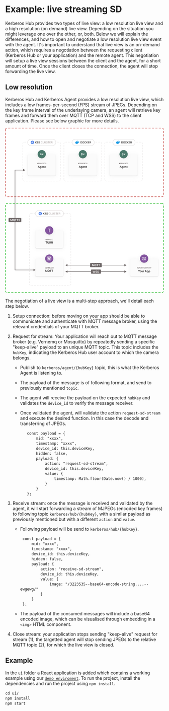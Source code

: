 # Example: live streaming SD

Kerberos Hub provides two types of live view: a low resolution live view and a high resolution  (on demand) live view. Depending on the situation you might leverage one over the other, or, both. Below we will explain the differences, and how to open and negotiate a low resolution live view event with the agent. It's important to understand that live view is an on-demand action, which requires a negotiation between the requesting client (Kerberos Hub or your application) and the remote agent. This negotiation will setup a live view sessions between the client and the agent, for a short amount of time. Once the client closes the connection, the agent will stop forwarding the live view.

## Low resolution

Kerberos Hub and Kerberos Agent provides a low resolution live view, which includes a low frames-per-second (FPS) stream of JPEGs. Depending on the key frame interval of the underlaying camera, an agent will retrieve key frames and forward them over MQTT (TCP and WSS) to the client application. Please see below graphic for more details.

![Livestreaming SD](./livestreaming-sd.svg)

The negotiation of a live view is a multi-step approach, we'll detail each step below.

1. Setup connection: before moving on your app should be able to communicate and authenticate with MQTT message broker, using the relevant credentials of your MQTT broker.
2. Request for stream: Your application will reach out to MQTT message broker (e.g. Vernemq or Mosquitto) by repeatedly sending a specific "keep-alive" payload to an unique MQTT topic. This topic includes the `hubKey`, indicating the Kerberos Hub user account to which the camera belongs. 

   - Publish to `kerberos/agent/{hubKey}` topic, this is what the Kerberos Agent is listening to.
   - The payload of the message is of following format, and send to previously mentioned `topic`. 
   - The agent will receive the payload on the expected `hubKey` and validates the `device_id` to verify the message receiver.
   - Once validated the agent, will validate the action `request-sd-stream` and execute the desired function. In this case the decode and transferring of JPEGs.

            const payload = {
                mid: "xxxx",
                timestamp: "xxxx",
                device_id: this.deviceKey,
                hidden: false,
                payload: {
                    action: "request-sd-stream",
                    device_id: this.deviceKey,
                    value: {
                        timestamp: Math.floor(Date.now() / 1000),
                    }
                }
            };
  
3. Receive stream: once the message is received and validated by the agent, it will start forwarding a stream of MJPEGs (encoded key frames) to following topic `kerberos/hub/{hubKey}`, with a similar payload as previously mentioned but with a different `action` and `value`.

    -  Following payload will be send to `kerberos/hub/{hubKey}`.
  
            const payload = {
                mid: "xxxx",
                timestamp: "xxxx",
                device_id: this.deviceKey,
                hidden: false,
                payload: {
                    action: "receive-sd-stream",
                    device_id: this.deviceKey,
                    value: {
                        image: "/3223535--base64-encode-string....--ewgewg/"
                    }
                }
            };
  
    -  The payload of the consumed messages will include a base64 encoded image, which can be visualised through embedding in a `<img>` HTML component.
   
4. Close stream: your application stops sending "keep-alive" request for stream (1), the targetted agent will stop sending JPEGs to the relative MQTT topic (2), for which the live view is closed.

## Example

In the `ui` folder a React application is added which contains a working example using our [`demo enviroment`](https://app-demo.kerberos.io). To run the project, install the dependencies and run the project using `npm install`.

    cd ui/
    npm install
    npm start